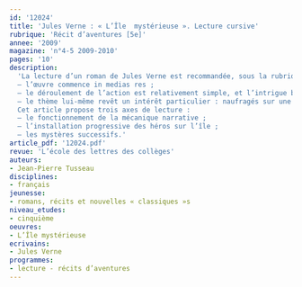 ```yaml
---
id: '12024'
title: 'Jules Verne : « L’Île  mystérieuse ». Lecture cursive'
rubrique: 'Récit d’aventures [5e]'
annee: '2009'
magazine: 'n°4-5 2009-2010'
pages: '10'
description: 
  'La lecture d’un roman de Jules Verne est recommandée, sous la rubrique « récits d’aventures », dans les nouveaux programmes de cinquième qui seront mis en œuvre à la rentrée 2010-2011. Pourtant, Jules Verne n’est plus spontanément considéré comme un auteur aisément accessible à un jeune lecteur que risquent de lasser la longueur des descriptions, d’interminables explications didactiques et certains problèmes de vocabulaire... C’est pourquoi, plutôt que de renoncer à la lecture des romans de cet auteur majeur du XIXe siècle, il est préférable, pour une première rencontre avec Jules Verne, d’avoir recours à une version abrégée, mieux à même de susciter le goût et le plaisir de la lecture. Le choix de « L’Île mystérieuse » semble particulièrement judicieux, et ce pour plusieurs raisons :
  – l’œuvre commence in medias res ;
  – le déroulement de l’action est relativement simple, et l’intrigue bâtie sur une structure répétitive qui pourra être étudiée ;
  – le thème lui-même revêt un intérêt particulier : naufragés sur une île, les héros y développent, avec les faibles moyens dont ils disposent, un monde nouveau.
  Cet article propose trois axes de lecture :
  – le fonctionnement de la mécanique narrative ;
  – l’installation progressive des héros sur l’île ;
  – les mystères successifs.'
article_pdf: '12024.pdf'
revue: 'L’école des lettres des collèges'
auteurs:
- Jean-Pierre Tusseau
disciplines:
- français
jeunesse:
- romans, récits et nouvelles « classiques »s
niveau_etudes:
- cinquième
oeuvres:
- L’Île mystérieuse
ecrivains:
- Jules Verne
programmes:
- lecture - récits d’aventures
---
```

